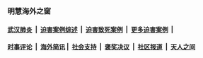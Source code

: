 
### 明慧海外之窗

####  [武汉肺炎](indexes/365.md?t=12312300) &nbsp;|&nbsp;  [迫害案例综述](indexes/328.md?t=12312300) &nbsp;|&nbsp; [迫害致死案例](indexes/277.md?t=12312300)  &nbsp;|&nbsp; [更多迫害案例](indexes/81.md?t=12312300)  &nbsp;|&nbsp; 
####  [时事评论](indexes/251.md?t=12312300) &nbsp;|&nbsp; [海外简讯](indexes/245.md?t=12312300)&nbsp;|&nbsp;  [社会支持](indexes/140.md?t=12312300) &nbsp;|&nbsp; [褒奖决议](indexes/282.md?t=12312300) &nbsp;|&nbsp; [社区报道](indexes/91.md?t=12312300)  &nbsp;|&nbsp; [天人之间](indexes/78.md?t=12312300) 

